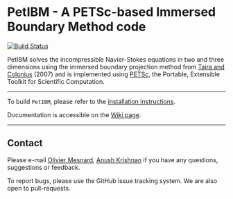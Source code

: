 # PetIBM - A PETSc-based Immersed Boundary Method code

[![Build Status](https://travis-ci.org/barbagroup/PetIBM.png?branch=develop)](https://travis-ci.org/barbagroup/PetIBM)

PetIBM solves the incompressible Navier-Stokes equations in two and three dimensions using the immersed boundary projection method from [Taira and Colonius](http://colonius.caltech.edu/pdfs/TairaColonius2007.pdf) (2007) and is implemented using [PETSc](http://www.mcs.anl.gov/petsc/), the Portable, Extensible Toolkit for Scientific Computation.

---

To build `PetIBM`, please refer to the [installation instructions](https://github.com/barbagroup/PetIBM/wiki/installation).

Documentation is accessible on the [Wiki page](https://github.com/barbagroup/PetIBM/wiki).

---

## Contact

Please e-mail [Olivier Mesnard](mailto:mesnardo@gwu.edu), [Anush Krishnan](mailto:k.anush@gmail.com) if you have any questions, suggestions or feedback.

To report bugs, please use the GitHub issue tracking system.
We are also open to pull-requests.
